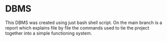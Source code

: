 # DBMS

This DBMS was created using just bash shell script. On the main branch is a report which explains file by file the commands used to tie the project together into a simple functioning system. 
